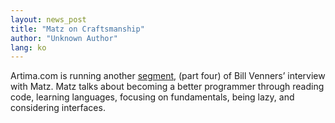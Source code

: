 ```yaml
---
layout: news_post
title: "Matz on Craftsmanship"
author: "Unknown Author"
lang: ko
---
```


Artima.com is running another [segment][1], (part four) of Bill Venners’
interview with Matz. Matz talks about becoming a better programmer
through reading code, learning languages, focusing on fundamentals,
being lazy, and considering interfaces.



[1]: http://www.artima.com/intv/craft.html 
